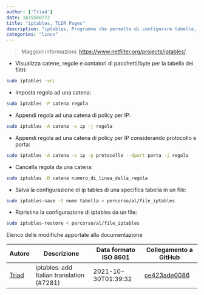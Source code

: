 ```yaml
---
author: ['Triad']
date: 1635550772
title: "iptables, TLDR Pages"
description: "iptables, Programma che permette di configurare tabelle, catene e regole fornite dal firewall del kernel Linux."
categories: "linux"
---
```

> Maggiori informazioni: <https://www.netfilter.org/projects/iptables/>.

- Visualizza catene, regole e contatori di pacchetti/byte per la tabella dei filtri:

```bash
sudo iptables -vnL
```

- Imposta regola ad una catena:

```bash
sudo iptables -P catena regola
```

- Appendi regola ad una catena di policy per IP:

```bash
sudo iptables -A catena -s ip -j regola
```

- Appendi regola ad una catena di policy per IP considerando protocollo e porta:

```bash
sudo iptables -A catena -s ip -p protocollo --dport porta -j regola
```

- Cancella regola da una catena:

```bash
sudo iptables -D catena numero_di_linea_della_regola
```

- Salva la configurazione di ip tables di una specifica tabella in un file:

```bash
sudo iptables-save -t nome tabella > percorso/al/file_iptables
```

- Ripristina la configurazione di iptables da un file:

```bash
sudo iptables-restore < percorso/al/file_iptables
```
Elenco delle modifiche apportate alla documentazione


Autore | Descrizione | Data formato ISO 8601 | Collegamento a GitHub
------|-----|-----|-----
[Triad](mailto:33317323+MrTriad@users.noreply.github.com) | iptables: add Italian translation (#7281) | 2021-10-30T01:39:32 | [ce423ade0086](https://github.com/tldr-pages/tldr/commit/ce423ade0086982cbf0e86c9ae304efcc09db5ee)

